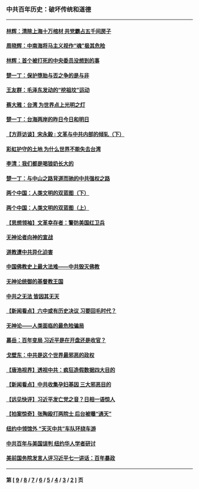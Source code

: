 ### 中共百年历史：破坏传统和道德
---
#### [林辉：清除上海十万棺材 共党霸占五千间房子](../../pages/nf1176114/n14033735.md?07210430) 
#### [周晓辉：中南海将马主义视作“魂”极其危险](../../pages/nf1176114/n14026892.md?07210430) 
#### [林辉：首个被打死的中央委员没想到的事](../../pages/nf1176114/n13987400.md?07210430) 
#### [楚一丁：保护堕胎与否之争的是与非](../../pages/nf1176114/n13815642.md?07210430) 
#### [王友群：毛泽东发动的“挖祖坟”运动](../../pages/nf1176114/n13723639.md?07210430) 
#### [蔡大雅：台湾 为世界点上光明之灯](../../pages/nf1176114/n13531530.md?07210430) 
#### [楚一丁：台海两岸的昨日今日和明日](../../pages/nf1176114/n13531468.md?07210430) 
#### [【方菲访谈】宋永毅 : 文革与中共内部的倾轧（下）](../../pages/nf1176114/n13486836.md?07210430) 
#### [彩虹护守的土地 为什么世界不能失去台湾](../../pages/nf1176114/n13476849.md?07210430) 
#### [李清：我们都是喝狼奶长大的](../../pages/nf1176114/n13471478.md?07210430) 
#### [楚一丁：与中山之路背道而驰的中共强权之路](../../pages/nf1176114/n13437270.md?07210430) 
#### [两个中国：人类文明的双蓝图（下）](../../pages/nf1176114/n13423132.md?07210430) 
#### [两个中国：人类文明的双蓝图（上）](../../pages/nf1176114/n13422687.md?07210430) 
#### [【思想领袖】文革幸存者：警防美国红卫兵](../../pages/nf1176114/n13339289.md?07210430) 
#### [无神论者向神的宣战](../../pages/nf1176114/n13281535.md?07210430) 
#### [道教遭中共异化迫害](../../pages/nf1176114/n13281463.md?07210430) 
#### [中国佛教史上最大法难——中共毁灭佛教](../../pages/nf1176114/n13281397.md?07210430) 
#### [无神论统御的基督教王国](../../pages/nf1176114/n13281280.md?07210430) 
#### [中共之无法 皆因其无天](../../pages/nf1176114/n13281088.md?07210430) 
#### [【新闻看点】六中或有历史决议 习要回毛时代？](../../pages/nf1176114/n13222895.md?07210430) 
#### [无神论——人类面临的最危险骗局](../../pages/nf1176114/n13196137.md?07210430) 
#### [慕岳：百年变局 习近平是在开盘还是收官？](../../pages/nf1176114/n13206516.md?07210430) 
#### [戈壁东：中共是这个世界最邪恶的政权](../../pages/nf1176114/n13085641.md?07210430) 
#### [【唐浩视界】透视中共：疯狂造假数据四大目的](../../pages/nf1176114/n13080590.md?07210430) 
#### [【新闻看点】中共收集孕妇基因 三大邪恶目的](../../pages/nf1176114/n13077182.md?07210430) 
#### [【远见快评】习近平发亡党之音？日相一语惊人](../../pages/nf1176114/n13074809.md?07210430) 
#### [【拍案惊奇】张陶殴打两院士 后台被曝“通天”](../../pages/nf1176114/n13070496.md?07210430) 
#### [纽约中领馆外 “天灭中共”车队环绕车游](../../pages/nf1176114/n13070693.md?07210430) 
#### [中共百年与美国误判 纽约华人学者研讨](../../pages/nf1176114/n13067969.md?07210430) 
#### [美前国务院发言人评习近平七一讲话：百年暴政](../../pages/nf1176114/n13066986.md?07210430) 

---
#### 第 [ [9](./9.md?07210430) / [8](./8.md?07210430) / [7](./7.md?07210430) / [6](./6.md?07210430) / [5](./5.md?07210430) / [4](./4.md?07210430) / [3](./3.md?07210430) / [2](./2.md?07210430) ] 页
